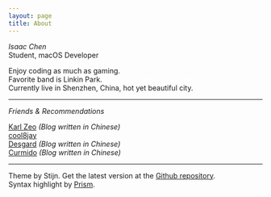 ```yaml
---
layout: page
title: About
---
```

 _Isaac Chen_
 <br>
Student, macOS Developer

Enjoy coding as much as gaming.
<br>
Favorite band is Linkin Park. <span style="color: #fff">_I miss you so bad, Chester._</span>
<br>
Currently live in Shenzhen, China, hot yet beautiful city.

---

_Friends & Recommendations_

[Karl Zeo](https://mikulove.com/) _(Blog written in Chinese)_
<br>
[cool8jay](https://cool8jay.github.io)
<br>
[Desgard](https://desgard.com) _(Blog written in Chinese)_
<br>
[Curmido](http://www.curmido.com/) _(Blog written in Chinese)_

---

Theme by Stijn. Get the latest version at the [Github repository](https://github.com/steinvc/holo-alfa).
<br>
Syntax highlight by [Prism](http://prismjs.com/).
